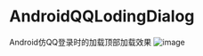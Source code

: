 # AndroidQQLodingDialog
Android仿QQ登录时的加载顶部加载效果
![image](https://github.com/SomnusWu/AndroidQQLodingDialog/raw/master/AndroidQQLoadingDemo/vim-screenshot.jpg)

